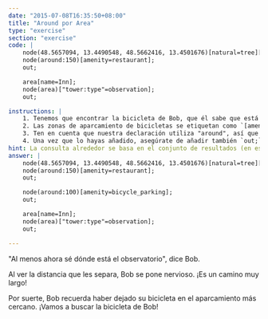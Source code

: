 ```yaml
---
date: "2015-07-08T16:35:50+08:00"
title: "Around por Area"
type: "exercise"
section: "exercise"
code: | 
    node(48.5657094, 13.4490548, 48.5662416, 13.4501676)[natural=tree][height=20];
    node(around:150)[amenity=restaurant];
    out;

    area[name=Inn];
    node(area)["tower:type"=observation];
    out;

instructions: |
    1. Tenemos que encontrar la bicicleta de Bob, que él sabe que está a unos 100 metros del restaurante. Tendremos que volver a utilizar el enunciado "around".
    2. Las zonas de aparcamiento de bicicletas se etiquetan como `[amenity=bicycle_parking]`. Ahora ya deberías saber qué declaración debemos utilizar.
    3. Ten en cuenta que nuestra declaración utiliza "around", así que asegúrate de colocar la declaración correctamente para que encuentre la plaza de aparcamiento alrededor de _el restaurante_ en lugar de _la torre_. Recuerda que Overpass tiene el concepto de "flujo". ¿Dónde crees que deberías colocar nuestra sentencia _around_?
    4. Una vez que lo hayas añadido, asegúrate de añadir también `out;` después de tu sentencia para imprimir el nodo de aparcamiento de bicicletas.
hint: La consulta alrededor se basa en el conjunto de resultados (en este caso, el resultado de la consulta anterior)
answer: |
    node(48.5657094, 13.4490548, 48.5662416, 13.4501676)[natural=tree][height=20];
    node(around:150)[amenity=restaurant];
    out;

    node(around:100)[amenity=bicycle_parking];
    out;

    area[name=Inn];
    node(area)["tower:type"=observation];
    out;

---
```


"Al menos ahora sé dónde está el observatorio", dice Bob.

Al ver la distancia que les separa, Bob se pone nervioso. ¡Es un camino muy largo!

Por suerte, Bob recuerda haber dejado su bicicleta en el aparcamiento más cercano. ¡Vamos a buscar la bicicleta de Bob!
